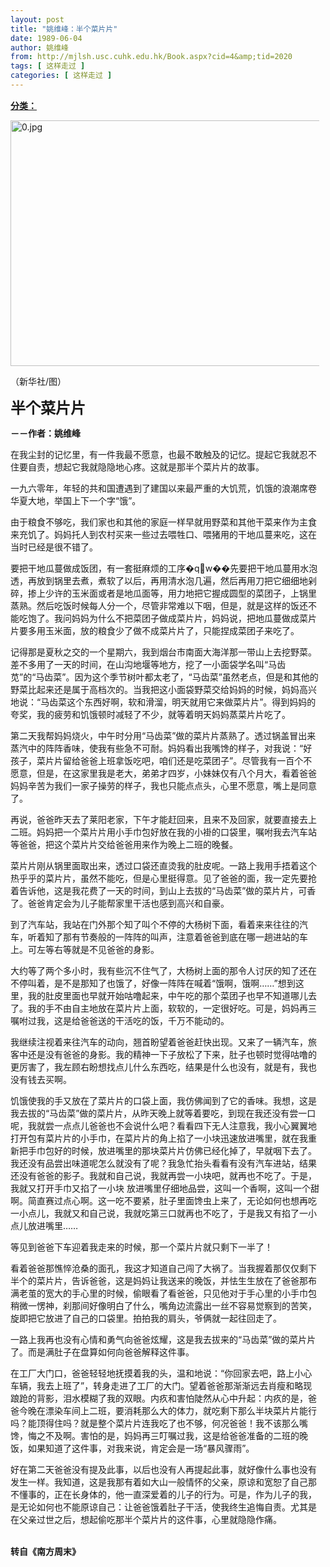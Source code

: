 ```yaml
---
layout: post
title: "姚维峰：半个菜片片"
date: 1989-06-04
author: 姚维峰
from: http://mjlsh.usc.cuhk.edu.hk/Book.aspx?cid=4&amp;tid=2020
tags: [ 这样走过 ]
categories: [ 这样走过 ]
---
```


<div style="margin: 15px 10px 10px 0px;">
<div>
<span id="ctl00_ContentPlaceHolder1_chapter1_SubjectLabel" style="font-weight:bold;text-decoration:underline;">
   分类：
  </span>
</div>
<p>
<img align="top" alt="0.jpg" border="0" height="393" src="https://i.imgur.com/GgDkNND.jpeg" width="590"/>
</p>
<p>
  （新华社/图）
 </p>
<p>
<strong>
<font size="5">
    半个菜片片
   </font>
</strong>
</p>
<p>
<strong>
   －－作者：姚维峰
  </strong>
</p>
<p>
  在我尘封的记忆里，有一件我最不愿意，也最不敢触及的记忆。提起它我就忍不住要自责，想起它我就隐隐地心疼。这就是那半个菜片片的故事。
 </p>
<p>
  一九六零年，年轻的共和国遭遇到了建国以来最严重的大饥荒，饥饿的浪潮席卷华夏大地，举国上下一个字“饿”。
 </p>
<p>
  由于粮食不够吃，我们家也和其他的家庭一样早就用野菜和其他干菜来作为主食来充饥了。妈妈托人到农村买来一些过去喂牲口、喂猪用的干地瓜蔓来吃，这在当时已经是很不错了。
 </p>
<p>
  要把干地瓜蔓做成饭团，有一套挺麻烦的工序�qw��先要把干地瓜蔓用水泡透，再放到锅里去煮，煮软了以后，再用清水泡几遍，然后再用刀把它细细地剁碎，掺上少许的玉米面或者是地瓜面等，用力地把它握成圆型的菜团子，上锅里蒸熟。然后吃饭时候每人分一个，尽管非常难以下咽，但是，就是这样的饭还不能吃饱了。我问妈妈为什么不把菜团子做成菜片片，妈妈说，把地瓜蔓做成菜片片要多用玉米面，放的粮食少了做不成菜片片了，只能捏成菜团子来吃了。
 </p>
<p>
  记得那是夏秋之交的一个星期六，我到烟台市南面大海洋那一带山上去挖野菜。差不多用了一天的时间，在山沟地堰等地方，挖了一小面袋学名叫“马齿苋”的“马齿菜”。因为这个季节树叶都太老了，“马齿菜”虽然老点，但是和其他的野菜比起来还是属于高档次的。当我把这小面袋野菜交给妈妈的时候，妈妈高兴地说：“马齿菜这个东西好啊，软和滑溜，明天就用它来做菜片片”。得到妈妈的夸奖，我的疲劳和饥饿顿时减轻了不少，就等着明天妈妈蒸菜片片吃了。
 </p>
<p>
  第二天我帮妈妈烧火，中午时分用“马齿菜”做的菜片片蒸熟了。透过锅盖冒出来蒸汽中的阵阵香味，使我有些急不可耐。妈妈看出我嘴馋的样子，对我说：“好孩子，菜片片留给爸爸上班拿饭吃吧，咱们还是吃菜团子”。尽管我有一百个不愿意，但是，在这家里我是老大，弟弟才四岁，小妹妹仅有八个月大，看着爸爸妈妈辛苦为我们一家子操劳的样子，我也只能点点头，心里不愿意，嘴上是同意了。
 </p>
<p>
  再说，爸爸昨天去了莱阳老家，下午才能赶回来，且来不及回家，就要直接去上二班。妈妈把一个菜片片用小手巾包好放在我的小褂的口袋里，嘱咐我去汽车站等爸爸，把这个菜片片交给爸爸用来作为晚上二班的晚餐。
 </p>
<p>
  菜片片刚从锅里面取出来，透过口袋还直烫我的肚皮呢。一路上我用手捂着这个热乎乎的菜片片，虽然不能吃，但是心里挺得意。见了爸爸的面，我一定先要抢着告诉他，这是我花费了一天的时间，到山上去拔的“马齿菜”做的菜片片，可香了。爸爸肯定会为儿子能帮家里干活也感到高兴和自豪。
 </p>
<p>
  到了汽车站，我站在门外那个知了叫个不停的大杨树下面，看着来来往往的汽车，听着知了那有节奏般的一阵阵的叫声，注意着爸爸到底在哪一趟进站的车上。可左等右等就是不见爸爸的身影。
 </p>
<p>
  大约等了两个多小时，我有些沉不住气了，大杨树上面的那令人讨厌的知了还在不停叫着，是不是那知了也饿了，好像一阵阵在喊着“饿啊，饿啊……”想到这里，我的肚皮里面也早就开始咕噜起来，中午吃的那个菜团子也早不知道哪儿去了。我的手不由自主地放在菜片片上面，软软的，一定很好吃。可是，妈妈再三嘱咐过我，这是给爸爸送的干活吃的饭，千万不能动的。
 </p>
<p>
  我继续注视着来往汽车的动向，翘首盼望着爸爸赶快出现。又来了一辆汽车，旅客中还是没有爸爸的身影。我的精神一下子放松了下来，肚子也顿时觉得咕噜的更厉害了，我左顾右盼想找点儿什么东西吃，结果是什么也没有，就是有，我也没有钱去买啊。
 </p>
<p>
  饥饿使我的手又放在了菜片片的口袋上面，我仿佛闻到了它的香味。我想，这是我去拔的“马齿菜”做的菜片片，从昨天晚上就等着要吃，到现在我还没有尝一口呢，我就尝一点点儿爸爸也不会说什么吧？看看四下无人注意我，我小心翼翼地打开包有菜片片的小手巾，在菜片片的角上掐了一小块迅速放进嘴里，就在我重新把手巾包好的时候，放进嘴里的那块菜片片仿佛已经化掉了，早就咽下去了。我还没有品尝出味道呢怎么就没有了呢？我急忙抬头看看有没有汽车进站，结果还没有爸爸的影子。我就和自己说，我就再尝一小块吧，就再也不吃了。于是，我就又打开手巾又掐了一小块 放进嘴里仔细地品尝，这叫一个香啊，这叫一个甜啊。简直赛过点心啊。这一吃不要紧，肚子里面馋虫上来了，无论如何也想再吃一小点儿，我就又和自己说，我就吃第三口就再也不吃了，于是我又有掐了一小点儿放进嘴里……
 </p>
<p>
  等见到爸爸下车迎着我走来的时候，那一个菜片片就只剩下一半了！
 </p>
<p>
  看着爸爸那憔悴沧桑的面孔，我这才知道自己闯了大祸了。当我握着那仅仅剩下半个的菜片片，告诉爸爸，这是妈妈让我送来的晚饭，并怯生生放在了爸爸那布满老茧的宽大的手心里的时候，偷眼看了看爸爸，只见他对于手心里的小手巾包稍微一愣神，刹那间好像明白了什么，嘴角边流露出一丝不容易觉察到的苦笑，旋即把它放进了自己的口袋里。拍拍我的肩头，爷俩就一起往回走了。
 </p>
<p>
  一路上我再也没有心情和勇气向爸爸炫耀，这是我去拔来的“马齿菜”做的菜片片了。而是满肚子在盘算如何向爸爸解释这件事。
 </p>
<p>
  在工厂大门口，爸爸轻轻地抚摸着我的头，温和地说：“你回家去吧，路上小心车辆，我去上班了”，转身走进了工厂的大门。望着爸爸那渐渐远去肖瘦和略现踉跄的背影，泪水模糊了我的双眼。内疚和害怕陡然从心中升起：内疚的是，爸爸今晚在漂染车间上二班，要消耗那么大的体力，就吃剩下那么半块菜片片能行吗？能顶得住吗？就是整个菜片片连我吃了也不够，何况爸爸！我不该那么嘴馋，悔之不及啊。害怕的是，妈妈再三叮嘱过我，这是给爸爸准备的二班的晚饭，如果知道了这件事，对我来说，肯定会是一场“暴风骤雨”。
 </p>
<p>
  好在第二天爸爸没有提及此事，以后也没有人再提起此事，就好像什么事也没有发生一样。我知道，这是我那有着如大山一般情怀的父亲，原谅和宽恕了自己那不懂事的，正在长身体的，他一直深爱着的儿子的行为。可是，作为儿子的我，是无论如何也不能原谅自己：让爸爸饿着肚子干活，使我终生追悔自责。尤其是在父亲过世之后，想起偷吃那半个菜片片的这件事，心里就隐隐作痛。
 </p>
<p>
<br/>
<strong>
   转自《南方周末》
  </strong>
</p>
</div>
